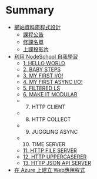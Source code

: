 # Summary

* [網站資料庫程式設計](README.md)
  * [課程公告](Announcement.md)
  * [修課名單](Student.md)
  * [上課投影片](Lecture.md)
* [利用 NodeSchool 自我學習](NodeSchool.md)
  * [1. HELLO WORLD](NodeSchool/hello_world.md)
  * [2. BABY STEPS](NodeSchool/baby_steps.md)
  * [3. MY FIRST I/O!](NodeSchool/my_first_io.md)
  * [4. MY FIRST ASYNC I/O!](NodeSchool/my_first_async_io.md)
  * [5. FILTERED LS](NodeSchool/filtered_ls.md)
  * [6. MAKE IT MODULAR](NodeSchool/make_it_modular.md)
  * 7. HTTP CLIENT
  * 8. HTTP COLLECT
  * 9. JUGGLING ASYNC
  * 10. TIME SERVER
  * [11. HTTP FILE SERVER](NodeSchool/http_file_server.md)
  * [12. HTTP UPPERCASERER](NodeSchool/http_uppercaserer.md)
  * [13. HTTP JSON API SERVER ](NodeSchool/http_json_api_server.md)
* [在 Azure 上建立 Web應用程式](AzureWebApp.md)
